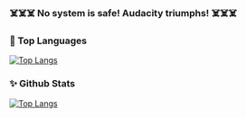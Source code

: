 ### ☠️☠️☠️  No system is safe! Audacity triumphs! ☠️☠️☠️ 
<!-- 
- 🔭 I’m currently working on ...
- 🌱 I’m currently learning ...
- 👯 I’m looking to collaborate on ...
- 🤔 I’m looking for help with ...
- 💬 Ask me about ...
- 📫 How to reach me: ...
- 😄 Pronouns: ...
- ⚡ Fun fact: ... 
-->

### 🔱 Top Languages

[![Top Langs](https://github-readme-stats.vercel.app/api/top-langs/?username=javaongsan&hide=css,html&layout=compact)](https://github-readme-stats.vercel.app/api/top-langs/?username=javaongsan&hide=css,html&layout=compact)

### ✨ Github Stats

[![Top Langs](https://github-readme-stats.vercel.app/api?username=javaongsan&show_icons=true)](https://github-readme-stats.vercel.app/api?username=javaongsan&show_icons=true)
